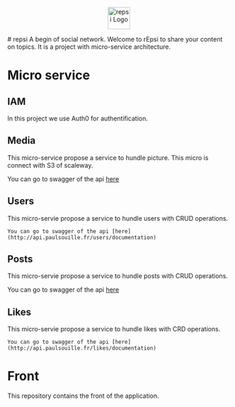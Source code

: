 <p align="center">
  <a href="http://kube.paulsouille.fr" target="blank"><img src="https://imgur.com/MuvHYIz" width="50" alt="repsi Logo" /></a>

</p>
# repsi
A  begin of social network. Welcome to rEpsi to share your content on topics. It is a project with micro-service architecture.

# Micro service
## IAM
  In this project we use Auth0 for authentification. 
## Media
  This micro-service propose a service to hundle picture. 
  This micro is connect with S3 of scaleway.
  
  You can go to swagger of the api [here](http://api.paulsouille.fr/media/documentation)
## Users      
  This micro-servie propose a service to hundle users with CRUD operations.
  
    You can go to swagger of the api [here](http://api.paulsouille.fr/users/documentation)
## Posts      
  This micro-servie propose a service to hundle posts with CRUD operations.
  
  You can go to swagger of the api [here](http://api.paulsouille.fr/posts/documentation)
## Likes      
  This micro-servie propose a service to hundle likes with CRD operations.
  
    You can go to swagger of the api [here](http://api.paulsouille.fr/likes/documentation)

# Front
  This repository contains the front of the application. 
